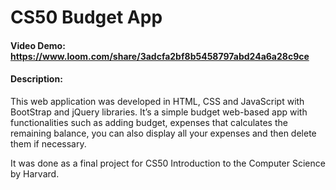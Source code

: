 # CS50 Budget App
#### Video Demo:  https://www.loom.com/share/3adcfa2bf8b5458797abd24a6a28c9ce
#### Description:
This web application was developed in HTML, CSS and JavaScript with BootStrap and jQuery libraries. It’s a simple budget web-based app with functionalities such as adding budget, expenses that calculates the remaining balance, you can also display all your expenses and then delete them if necessary. 

It was done as a final project for CS50 Introduction to the Computer Science by Harvard. 
